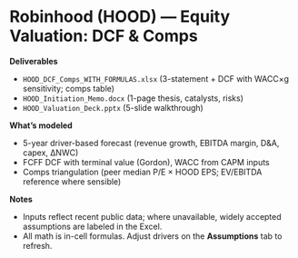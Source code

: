 # Robinhood (HOOD) — Equity Valuation: DCF & Comps

**Deliverables**
- `HOOD_DCF_Comps_WITH_FORMULAS.xlsx` (3-statement + DCF with WACC×g sensitivity; comps table)
- `HOOD_Initiation_Memo.docx` (1-page thesis, catalysts, risks)
- `HOOD_Valuation_Deck.pptx` (5-slide walkthrough)

**What’s modeled**
- 5-year driver-based forecast (revenue growth, EBITDA margin, D&A, capex, ΔNWC)
- FCFF DCF with terminal value (Gordon), WACC from CAPM inputs
- Comps triangulation (peer median P/E × HOOD EPS; EV/EBITDA reference where sensible)

**Notes**
- Inputs reflect recent public data; where unavailable, widely accepted assumptions are labeled in the Excel.
- All math is in-cell formulas. Adjust drivers on the **Assumptions** tab to refresh.
